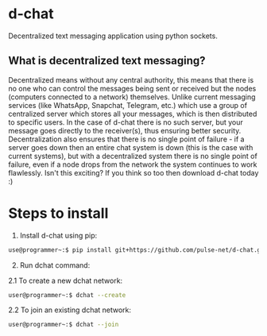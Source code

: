 # d-chat

Decentralized text messaging application using python sockets. 

## What is decentralized text messaging?

Decentralized means without any central authority, this means that there is no one who can control the messages being sent or received but the nodes (computers connected to a network) themselves. Unlike current messaging services (like WhatsApp, Snapchat, Telegram, etc.) which use a group of centralized server which stores all your messages, which is then distributed to specific users. In the case of d-chat there is no such server, but your message goes directly to the receiver(s), thus ensuring better security. Decentralization also ensures that there is no single point of failure - if a server goes down then an entire chat system is down (this is the case with current systems), but with a decentralized system there is no single point of failure, even if a node drops from the network the system continues to work flawlessly. Isn't this exciting? If you think so too then download d-chat today :)

# Steps to install 

1. Install d-chat using pip:

```bash
use@programmer~:$ pip install git+https://github.com/pulse-net/d-chat.git
```

2. Run dchat command:

2.1 To create a new dchat network:

```bash
user@programmer~:$ dchat --create
```

2.2 To join an existing dchat network:

```bash
user@programmer~:$ dchat --join
```